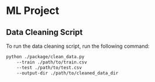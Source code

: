 # ML Project

## Data Cleaning Script

To run the data cleaning script, run the following command:

```bash
python ./package/clean_data.py
    --train ./path/to/train.csv
    --test ./path/to/test.csv
    --output-dir ./path/to/cleaned_data_dir
```
